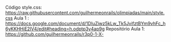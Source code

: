 Código style.css: https://raw.githubusercontent.com/guilhermeonrails/olimpiadas/main/style.css
Aula 1 : https://docs.google.com/document/d/1DIuZiwz5kLw_Tk5JvifztBYm9vhFc_h6yKKHHiE2IV4/edit#heading=h.odptp3y4ap9g
Repositório Aula 1: https://github.com/guilhermeonrails/r3p0-1-X- 
